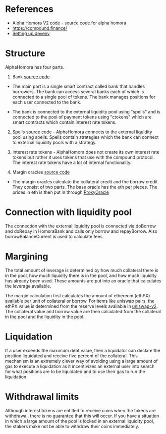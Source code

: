 # References

- [Alpha Homora V2 code](https://github.com/AlphaFinanceLab/homora-v2) - source code for alpha homora
- https://compound.finance/
- [Setting up devenv](devenv.md)

# Structure
AlphaHomora has four parts.

1) Bank [source
code](https://github.com/AlphaFinanceLab/homora-v2/blob/master/contracts/HomoraBank.sol)
- The main part is a single smart contract called bank that handles
borrowers.  The bank can access several banks each of which is
connected to a single pool of tokens.  The bank manages positions for
each user connected to the bank.

- The bank is connected to the external liquidity pool using "spells"
and is connected to the pool of payment tokens using "ctokens" which
are smart contracts which contain interest rate tokens.

2) Spells [source code](https://github.com/AlphaFinanceLab/homora-v2/tree/master/contracts/spell) - AlphaHomora connects to the external liquidity pool using
spells.  Spells contain strategies which the bank can connect to
external liquidity pools with a strategy.

3) Interest rate tokens - AlphaHomora does not create its own interest
rate tokens but rather it uses tokens that use with the compound
protocol.  The interest rate tokens have a lot of internal
functionality.

4) Margin oracles [source
code](https://github.com/AlphaFinanceLab/homora-v2/tree/master/contracts/oracle)
- The margin oracles calculate the collateral credit and the borrow
credit.  They consist of two parts.  The base oracle has the eth per pieces.  The prices in eth is then put in through [ProxyOracle](https://github.com/AlphaFinanceLab/homora-v2/blob/master/contracts/oracle/ProxyOracle.sol)

# Connection with liquidity pool

The connection with the external liquidity pool is connected via
doBorrow and doRepay in HomoraBank and calls only borrow and
repayBorrow.  Also borrowBalanceCurrent is used to calculate fees.

# Margining

The total amount of leverage is determined by how much collateral
there is in the pool, how much liquidity there is in the pool, and how
much liquidity has already been used.  These amounts are put into an
oracle that calculates the leverage available.

The margin calculation first calculates the amount of ethereum (ethPX)
available per unit of collateral or borrow.  For items like uniswap
pairs, the ethPX value is determined from the reserve levels available
in
[uniswap-v2](https://github.com/AlphaFinanceLab/homora-v2/blob/master/contracts/oracle/UniswapV2Oracle.sol).
The collateral value and borrow value are then calculated from the
collateral in the pool and the liquidity in the pool.

# Liquidation

If a user exceeds the maximum debt value, then a liquidator can
declare the position liquidated and receive five percent of the
collateral.  This mechanism is an extremely clever way of avoiding
using a large amount of gas to execute a liquidation as it
incentivizes an external user into search for what positions are to be
liquidated and to use their gas to run the liquidation.

# Withdrawal limits

Although interest tokens are entitled to receive coins when the tokens
are withdrawal, there is no guarantee that this will occur.  If you
have a situation in which a large amount of the pool is locked in an
external liquidity pool, the stakers make not be able to withdraw
their coins immediately.


